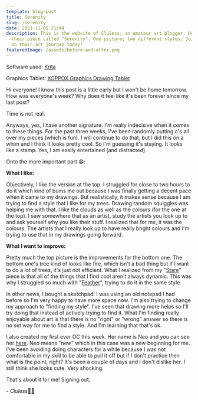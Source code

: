 ```yaml
---
template: blog-post
title: Serenity
slug: /serenity
date: 2021-11-05 21:44
description: This is the website of Cluless; an amateur art blogger. Here's
  their piece called "Serenity". One picture; two different styles. Join Cluless
  on their art journey today!
featuredImage: /assets/before-and-after.png
---
```

Software used: [Krita](https://krita.org/en/)

Graphics Tablet: [XOPPOX Graphics Drawing Tablet](https://www.amazon.com/XOPPOX-Graphics-Battery-Free-Compatible-Painting/dp/B08TC1N6JS)

Hi everyone! I know this post is a little early but I won't be home tomorrow. How was everyone's week? Why does it feel like it's been forever since my last post?

Time is not real.

Anyways, yes, I have another signature. I'm really indecisive when it comes to these things. For the past three weeks, I've been randomly putting c's all over my pieces (which is fun). I will continue to do that, but I did this on a whim and I think it looks pretty cool. So I'm guessing it's staying. It looks like a stamp. Yes, I am easily entertained (and distracted).

Onto the more important part 😁:

**What I like:**

Objectively, I like the version at the top. I struggled for close to two hours to do it which kind of bums me out because I was finally getting a decent pace when it came to my drawings. But realistically, it makes sense because I am trying to find a style that I like for my trees. Drawing random squiggles was helping me with that. I like the clouds as well as the colours (for the one at the top). I saw somewhere that as an artist, study the artists you look up to and ask yourself why you like their stuff. I realized that for me, it was the colours. The artists that I really look up to have really bright colours and I'm trying to use that in my drawings going forward. 

**What I want to improve:**

Pretty much the top picture is the improvements for the bottom one. The bottom one's tree kind of looks like fire, which isn't a bad thing but if I want to do a lot of trees, it's just not efficient. What I realized from my "[Stare](https://igobycluless.netlify.app/stare)" piece is that all of the things that I find cool aren't always dynamic. This was why I struggled so much with "[Feather](https://igobycluless.netlify.app/some-thoughts)", trying to do it in the same style. 

In other news, I bought a sketchpad! I was using an old notepad I had before so I'm very happy to have more space now. I'm also trying to change my approach to "finding my style". I've seen that drawing more helps so I'll try doing that instead of actively trying to find it. What I'm finding really enjoyable about art is that there is no "right" or "wrong" answer so there is no set way for me to find a style. And I'm learning that that's ok.

I also created my first ever OC this week. Her name is Neo and you can see her [here](https://www.instagram.com/p/CVxnHuepK7S/). Neo means "new" which in this case was a new beginning for me. I've been avoiding doing characters for a while because I was not comfortable in my skill to be able to pull it off but if I don't practice then what is the point, right? It's been a couple of days and I don't dislike her. I still think she looks cute. Very shocking.

That's about it for me! Signing out,

\- *Cluless*[✌🏽](https://emojipedia.org/victory-hand-medium-skin-tone/)